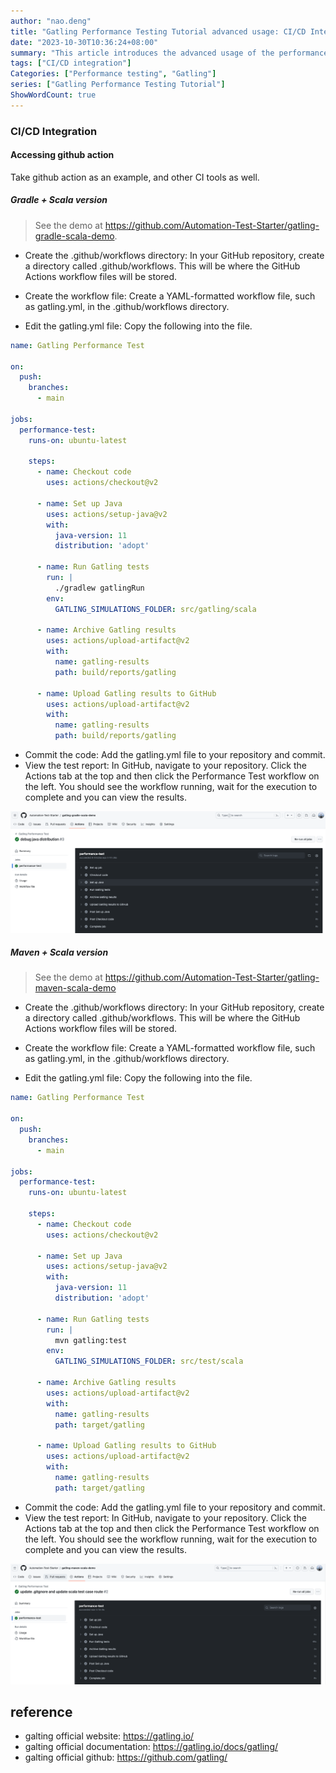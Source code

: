```yaml
---
author: "nao.deng"
title: "Gatling Performance Testing Tutorial advanced usage: CI/CD Integration"
date: "2023-10-30T10:36:24+08:00"
summary: "This article introduces the advanced usage of the performance testing tool gatling: CI/CD integration, using github action as an example to introduce how to integrate gatling into the CI/CD process."
tags: ["CI/CD integration"]
Categories: ["Performance testing", "Gatling"]
series: ["Gatling Performance Testing Tutorial"]
ShowWordCount: true
---
```


### CI/CD Integration

#### Accessing github action

Take github action as an example, and other CI tools as well.

##### Gradle + Scala version

> See the demo at <https://github.com/Automation-Test-Starter/gatling-gradle-scala-demo>.

- Create the .github/workflows directory: In your GitHub repository, create a directory called .github/workflows. This will be where the GitHub Actions workflow files will be stored.

- Create the workflow file: Create a YAML-formatted workflow file, such as gatling.yml, in the .github/workflows directory.
- Edit the gatling.yml file: Copy the following into the file.

```yaml
name: Gatling Performance Test

on:
  push:
    branches:
      - main

jobs:
  performance-test:
    runs-on: ubuntu-latest

    steps:
      - name: Checkout code
        uses: actions/checkout@v2

      - name: Set up Java
        uses: actions/setup-java@v2
        with:
          java-version: 11
          distribution: 'adopt'

      - name: Run Gatling tests
        run: |
          ./gradlew gatlingRun
        env:
          GATLING_SIMULATIONS_FOLDER: src/gatling/scala

      - name: Archive Gatling results
        uses: actions/upload-artifact@v2
        with:
          name: gatling-results
          path: build/reports/gatling

      - name: Upload Gatling results to GitHub
        uses: actions/upload-artifact@v2
        with:
          name: gatling-results
          path: build/reports/gatling
```

- Commit the code: Add the gatling.yml file to your repository and commit.
- View the test report: In GitHub, navigate to your repository. Click the Actions tab at the top and then click the Performance Test workflow on the left. You should see the workflow running, wait for the execution to complete and you can view the results.

![readme-github-action-gradle](https://github.com/Automation-Test-Starter/Gatling-Performance-Test-starter/raw/main/readme-pic/readme-github-action-gradle.png)

##### Maven + Scala version

> See the demo at <https://github.com/Automation-Test-Starter/gatling-maven-scala-demo>

- Create the .github/workflows directory: In your GitHub repository, create a directory called .github/workflows. This will be where the GitHub Actions workflow files will be stored.

- Create the workflow file: Create a YAML-formatted workflow file, such as gatling.yml, in the .github/workflows directory.
- Edit the gatling.yml file: Copy the following into the file.

```yaml
name: Gatling Performance Test

on:
  push:
    branches:
      - main

jobs:
  performance-test:
    runs-on: ubuntu-latest

    steps:
      - name: Checkout code
        uses: actions/checkout@v2

      - name: Set up Java
        uses: actions/setup-java@v2
        with:
          java-version: 11
          distribution: 'adopt'

      - name: Run Gatling tests
        run: |
          mvn gatling:test
        env:
          GATLING_SIMULATIONS_FOLDER: src/test/scala

      - name: Archive Gatling results
        uses: actions/upload-artifact@v2
        with:
          name: gatling-results
          path: target/gatling

      - name: Upload Gatling results to GitHub
        uses: actions/upload-artifact@v2
        with:
          name: gatling-results
          path: target/gatling
```

- Commit the code: Add the gatling.yml file to your repository and commit.
- View the test report: In GitHub, navigate to your repository. Click the Actions tab at the top and then click the Performance Test workflow on the left. You should see the workflow running, wait for the execution to complete and you can view the results.

![readme-github-action-maven](https://github.com/Automation-Test-Starter/Gatling-Performance-Test-starter/raw/main/readme-pic/readme-github-action-maven.png)

## reference

- galting official website: <https://gatling.io/>
- galting official documentation: <https://gatling.io/docs/gatling/>
- galting official github: <https://github.com/gatling/>